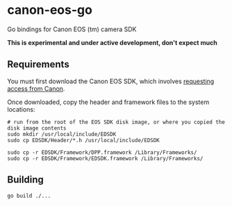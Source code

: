 # canon-eos-go
Go bindings for Canon EOS (tm) camera SDK

**This is experimental and under active development, don't expect much**

## Requirements
You must first download the Canon EOS SDK, which involves [requesting access from Canon](http://usa.canon.com/cusa/support/professional/professional_cameras/eos_digital_slr_cameras/eos_7d/standard_display/SDK).

Once downloaded, copy the header and framework files to the system locations:
```shell
# run from the root of the EOS SDK disk image, or where you copied the disk image contents
sudo mkdir /usr/local/include/EDSDK
sudo cp EDSDK/Header/*.h /usr/local/include/EDSDK

sudo cp -r EDSDK/Framework/DPP.framework /Library/Frameworks/
sudo cp -r EDSDK/Framework/EDSDK.framework /Library/Frameworks/
```

## Building
```shell
go build ./...
```
